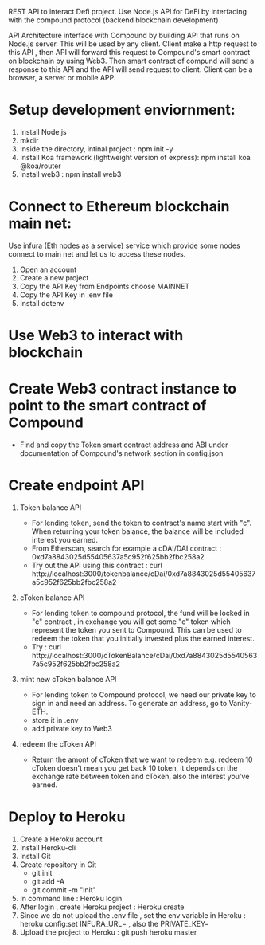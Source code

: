 REST API to interact Defi project. Use Node.js API for DeFi by interfacing with the compound protocol (backend blockchain development)

API Architecture
interface with Compound by building API that runs on Node.js server. This will be used by any client. Client make a http request to this API , then API will forward this request to Compound's smart contract on blockchain by using Web3. Then smart contract of compund will send a response to this API and the API will send request to client. Client can be a browser, a server or mobile APP.

# Setup development enviornment:

1. Install Node.js
2. mkdir <directory name>
3. Inside the directory, intinal project : npm init -y
4. Install Koa framework (lightweight version of express): npm install koa @koa/router
5. Install web3 : npm install web3
 
# Connect to Ethereum blockchain main net:

Use infura (Eth nodes as a service) service which provide some nodes connect to main net and let us to access these nodes.
1. Open an account
2. Create a new project
3. Copy the API Key from Endpoints choose MAINNET
4. Copy the API Key in .env file
5. Install dotenv

# Use Web3 to interact with blockchain

# Create Web3 contract instance to point to the smart contract of Compound
- Find and copy the Token smart contract address and ABI under documentation of Compound's network section in config.json

# Create endpoint API
1. Token balance API 
    - For lending token, send the token to contract's name start with "c". When returning your token balance, the balance will be included interest you earned.
    - From Etherscan, search for example a cDAI/DAI contract :
        0xd7a8843025d55405637a5c952f625bb2fbc258a2
    - Try out the API using this contract :
        curl http://localhost:3000/tokenbalance/cDai/0xd7a8843025d55405637a5c952f625bb2fbc258a2

2. cToken balance API
    - For lending token to compound protocol, the fund will be locked in "c" contract , in exchange you will get some "c" token which represent the token you sent to Compound. This can be used to redeem the token that you initially invested plus the earned interest.
    - Try : curl http://localhost:3000/cTokenBalance/cDai/0xd7a8843025d55405637a5c952f625bb2fbc258a2

3. mint new cToken balance API
    - For lending token to Compound protocol, we need our private key to sign in and need an address. To generate an address, go to Vanity-ETH.
    - store it in .env
    - add private key to Web3

4. redeem the cToken API 
    - Return the amont of cToken that we want to redeem e.g. redeem 10 cToken doesn't mean you get back 10 token, it depends on the exchange rate between token and cToken, also the interest you've earned.

# Deploy to Heroku
1. Create a Heroku account
2. Install Heroku-cli
3. Install Git
4. Create repository in Git
    - git init
    - git add -A
    - git commit -m "init"
5. In command line : Heroku login
6. After login , create Heroku project : Heroku create
7. Since we do not upload the .env file , set the env variable in Heroku : heroku config:set INFURA_URL=<the link> , also the PRIVATE_KEY=<your private key>
8. Upload the project to Heroku : git push heroku master